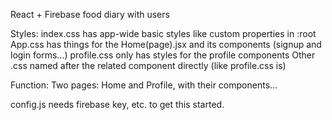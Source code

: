 React + Firebase food diary with users

Styles:
index.css has app-wide basic styles like custom properties in :root
App.css has things for the Home(page).jsx and its components (signup and login forms...)
profile.css only has styles for the profile components
Other .css named after the related component directly (like profile.css is)

Function:
Two pages: Home and Profile, with their components...

config.js needs firebase key, etc. to get this started.
